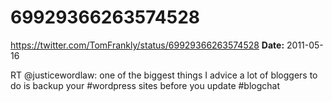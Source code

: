 # 69929366263574528
https://twitter.com/TomFrankly/status/69929366263574528
**Date:** 2011-05-16

RT @justicewordlaw: one of the biggest things I advice a lot of bloggers to do is backup your #wordpress sites before you update #blogchat
